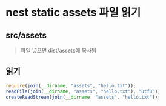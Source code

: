 # nest static assets 파일 읽기

## src/assets

> 파일 넣으면 dist/assets에 복사됨

## 읽기

```ts
require(join(__dirname, "assets", "hello.txt"));
readFile(join(__dirname, "assets", "hello.txt"), "utf8");
createReadStream(join(__dirname, "assets", "hello.txt"));
```
